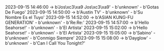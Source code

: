 2023-09-15 14:46:00 -> b'Jos\xc3\xa9 Jos\xc3\xa9' - b'unknown' - b'Gotas De Fuego'
2023-09-15 14:50:00 -> b'Austin TV' - b'unknown' - b'Su Nombre Es el Tuyo'
2023-09-15 14:52:00 -> b'ASIAN KUNG-FU GENERATION' - b'unknown' - b'Re:Re:'
2023-09-15 14:57:00 -> b'Hello Seahorse!' - b'unknown' - b'El Artista'
2023-09-15 15:02:00 -> b'Hello Seahorse!' - b'unknown' - b'El Artista'
2023-09-15 15:05:00 -> b'Sabino' - b'unknown' - b'Conmigo Siempre'
2023-09-15 15:08:00 -> b'Dayglow' - b'unknown' - b'Can I Call You Tonight?'
